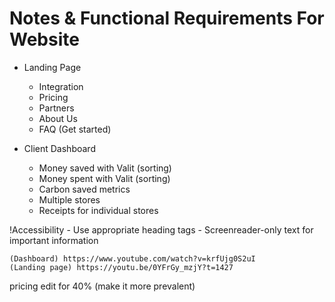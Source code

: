 # Notes & Functional Requirements For Website


- Landing Page
    - Integration
    - Pricing 
    - Partners
    - About Us
    - FAQ
    (Get started)



- Client Dashboard
    - Money saved with Valit (sorting)
    - Money spent with Valit (sorting)
    - Carbon saved metrics
    - Multiple stores
    - Receipts for individual stores


!Accessibility
    - Use appropriate heading tags
    - Screenreader-only text for important information


    (Dashboard) https://www.youtube.com/watch?v=krfUjg0S2uI 
    (Landing page) https://youtu.be/0YFrGy_mzjY?t=1427



pricing edit for 40% (make it more prevalent)
